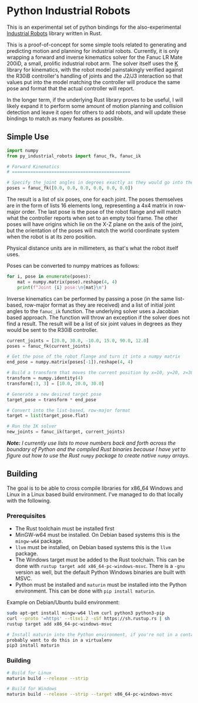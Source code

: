 # Python Industrial Robots

This is an experimental set of python bindings for the also-experimental [Industrial Robots](https://github.com/mattj23/industrial-robots) library written in Rust.

This is a proof-of-concept for some simple tools related to generating and predicting motion and planning for industrial robots.  Currently, it is only wrapping a forward and inverse kinematics solver for the Fanuc LR Mate 200iD, a small, prolific industrial robot arm.  The solver itself uses the [K](https://github.com/openrr/k) library for kinematics, with the robot model painstakingly verified against the R30iB controller's handling of joints and the J2/J3 interaction so that values put into the model matching the controller will produce the same pose and format that the actual controller will report.

In the longer term, if the underlying Rust library proves to be useful, I will likely expand it to perform some amount of motion planning and collision detection and leave it open for others to add robots, and will update these bindings to match as many features as possible.

## Simple Use

```python 
import numpy
from py_industrial_robots import fanuc_fk, fanuc_ik

# Forward Kinematics
# =============================================

# Specify the joint angles in degrees exactly as they would go into the R30iB
poses = fanuc_fk([0.0, 0.0, 0.0, 0.0, 0.0, 0.0])
```

The result is a list of six poses, one for each joint. The poses themselves are in the form of lists 16 elements long, representing a 4x4 matrix in row-major order.  The last pose is the pose of the robot flange and will match what the controller reports when set to an empty tool frame. The other poses will have origins which lie on the X-Z plane on the axis of the joint, but the orientation of the poses will match the world coordinate system when the robot is at its zero position.

Physical distance units are in millimeters, as that's what the robot itself uses.

Poses can be converted to numpy matrices as follows:

```python
for i, pose in enumerate(poses):
    mat = numpy.matrix(pose).reshape(4, 4)
    print(f"Joint {i} pose:\n{mat}\n")
```

Inverse kinematics can be performed by passing a pose (in the same list-based, row-major format as they are received) and a list of initial joint angles to the `fanuc_ik` function. The underlying solver uses a Jacobian based approach.  The function will throw an exception if the solver does not find a result.  The result will be a list of six joint values in degrees as they would be sent to the R30iB controller.

```python
current_joints = [20.0, 30.0, -10.0, 15.0, 90.0, 12.0]
poses = fanuc_fk(current_joints)

# Get the pose of the robot flange and turn it into a numpy matrix
end_pose = numpy.matrix(poses[-1]).reshape(4, 4)

# Build a transform that moves the current position by x=10, y=20, z=30
transform = numpy.identity(4)
transform[:3, 3] = [10.0, 20.0, 30.0]

# Generate a new desired target pose
target_pose = transform * end_pose

# Convert into the list-based, row-major format
target = list(target_pose.flat)

# Run the IK solver
new_joints = fanuc_ik(target, current_joints)
```

***Note:** I currently use lists to move numbers back and forth across the boundary of Python and the compiled Rust binaries because I have yet to figure out how to use the Rust `numpy` package to create native `numpy` arrays.*

## Building

The goal is to be able to cross compile libraries for x86_64 Windows and Linux in a Linux based build environment.  I've managed to do that locally with the following.

### Prerequisites

* The Rust toolchain must be installed first
* MinGW-w64 must be installed. On Debian based systems this is the `mingw-w64` package.
* `llvm` must be installed, on Debian based systems this is the `llvm` package.
* The Windows target must be added to the Rust toolchain.  This can be done with `rustup target add x86_64-pc-windows-msvc`. There is a `-gnu` version as well, but the default Python Windows binaries are built with MSVC.
* Python must be installed and `maturin` must be installed into the Python environment.  This can be done with `pip install maturin`.

Example on Debian/Ubuntu build environment:

```bash
sudo apt-get install mingw-w64 llvm curl python3 python3-pip 
curl --proto '=https' --tlsv1.2 -sSf https://sh.rustup.rs | sh
rustup target add x86_64-pc-windows-msvc

# Install maturin into the Python environment, if you're not in a container you 
probably want to do this in a virtualenv 
pip3 install maturin
```

### Building

```bash
# Build for Linux
maturin build --release --strip

# Build for Windows
maturin build --release --strip --target x86_64-pc-windows-msvc
```
